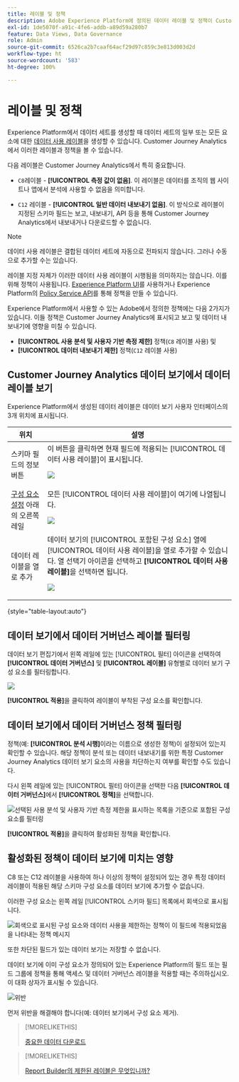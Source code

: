 ```yaml
---
title: 레이블 및 정책
description: Adobe Experience Platform에 정의된 데이터 레이블 및 정책이 Customer Journey Analytics의 데이터 보기 및 보고에 미치는 영향에 대해 알아봅니다.
exl-id: 1de5070f-a91c-4fe6-addb-a89d59a280b7
feature: Data Views, Data Governance
role: Admin
source-git-commit: 6526ca2b7caaf64acf29d97c859c3e813d003d2d
workflow-type: ht
source-wordcount: '583'
ht-degree: 100%

---
```


# 레이블 및 정책

Experience Platform에서 데이터 세트를 생성할 때 데이터 세트의 일부 또는 모든 요소에 대한 [데이터 사용 레이블](https://experienceleague.adobe.com/ko/docs/experience-platform/data-governance/labels/reference)을 생성할 수 있습니다. Customer Journey Analytics에서 이러한 레이블과 정책을 볼 수 있습니다.

다음 레이블은 Customer Journey Analytics에서 특히 중요합니다.

* `C8`레이블 - **[!UICONTROL 측정 값이 없음]**. 이 레이블은 데이터를 조직의 웹 사이트나 앱에서 분석에 사용할 수 없음을 의미합니다.

* `C12` 레이블 - **[!UICONTROL 일반 데이터 내보내기 없음]**. 이 방식으로 레이블이 지정된 스키마 필드는 보고, 내보내기, API 등을 통해 Customer Journey Analytics에서 내보내거나 다운로드할 수 없습니다.

>[!NOTE]
>
>데이터 사용 레이블은 결합된 데이터 세트에 자동으로 전파되지 않습니다. 그러나 수동으로 추가할 수는 있습니다.

레이블 지정 자체가 이러한 데이터 사용 레이블이 시행됨을 의미하지는 않습니다. 이를 위해 정책이 사용됩니다. [Experience Platform UI](https://experienceleague.adobe.com/ko/docs/experience-platform/data-governance/policies/user-guide)를 사용하거나 Experience Platform의 [Policy Service API](https://experienceleague.adobe.com/ko/docs/experience-platform/data-governance/api/overview)를 통해 정책을 만들 수 있습니다.

Experience Platform에서 사용할 수 있는 Adobe에서 정의한 정책에는 다음 2가지가 있습니다. 이들 정책은 Customer Journey Analytics에 표시되고 보고 및 데이터 내보내기에 영향을 미칠 수 있습니다.

* **[!UICONTROL 사용 분석 및 사용자 기반 측정 제한]** 정책(`C8` 레이블 사용) 및
* **[!UICONTROL 데이터 내보내기 제한]** 정책(`C12` 레이블 사용)

## Customer Journey Analytics 데이터 보기에서 데이터 레이블 보기

Experience Platform에서 생성된 데이터 레이블은 데이터 보기 사용자 인터페이스의 3개 위치에 표시됩니다.

| 위치 | 설명 |
| --- | --- |
| 스키마 필드의 정보 버튼 | 이 버튼을 클릭하면 현재 필드에 적용되는 [!UICONTROL 데이터 사용 레이블]이 표시됩니다.<p>![](assets/data-label-left.png) |
| [구성 요소 설정](/help/data-views/component-settings/overview.md) 아래의 오른쪽 레일 | 모든 [!UICONTROL 데이터 사용 레이블]이 여기에 나열됩니다.<p>![](assets/data-label-right.png) |
| 데이터 레이블을 열로 추가 | 데이터 보기의 [!UICONTROL 포함된 구성 요소] 열에 [!UICONTROL 데이터 사용 레이블]을 열로 추가할 수 있습니다. 열 선택기 아이콘을 선택하고 **[!UICONTROL 데이터 사용 레이블]**&#x200B;을 선택하면 됩니다.<p>![](assets/data-label-column.png) |

{style="table-layout:auto"}

## 데이터 보기에서 데이터 거버넌스 레이블 필터링

데이터 보기 편집기에서 왼쪽 레일에 있는 [!UICONTROL 필터] 아이콘을 선택하여 **[!UICONTROL 데이터 거버넌스]** 및 **[!UICONTROL 레이블]** 유형별로 데이터 보기 구성 요소를 필터링합니다.

![](assets/filter-labels.png)

**[!UICONTROL 적용]**&#x200B;을 클릭하여 레이블이 부착된 구성 요소를 확인합니다.

## 데이터 보기에서 데이터 거버넌스 정책 필터링

정책(예: **[!UICONTROL 분석 시행]**&#x200B;이라는 이름으로 생성한 정책)이 설정되어 있는지 확인할 수 있습니다. 해당 정책이 분석 또는 데이터 내보내기를 위한 특정 Customer Journey Analytics 데이터 보기 요소의 사용을 차단하는지 여부를 확인할 수도 있습니다.

다시 왼쪽 레일에 있는 [!UICONTROL 필터] 아이콘을 선택한 다음 **[!UICONTROL 데이터 거버넌스]**&#x200B;에서 **[!UICONTROL 정책]**&#x200B;을 선택합니다.

![선택된 사용 분석 및 사용자 기반 측정 제한을 표시하는 목록을 기준으로 포함된 구성 요소를 필터링](assets/filter-policies.png)

**[!UICONTROL 적용]**&#x200B;을 클릭하여 활성화된 정책을 확인합니다.

## 활성화된 정책이 데이터 보기에 미치는 영향

C8 또는 C12 레이블을 사용하여 하나 이상의 정책이 설정되어 있는 경우 특정 데이터 레이블이 적용된 해당 스키마 구성 요소를 데이터 보기에 추가할 수 없습니다.

이러한 구성 요소는 왼쪽 레일 [!UICONTROL 스키마 필드] 목록에서 회색으로 표시됩니다.

![회색으로 표시된 구성 요소와 데이터 사용을 제한하는 정책이 이 필드에 적용되었음을 나타내는 정책 메시지](assets/component-greyed.png)

또한 차단된 필드가 있는 데이터 보기는 저장할 수 없습니다.

데이터 보기에 이미 구성 요소가 정의되어 있는 Experience Platform의 필드 또는 필드 그룹에 정책을 통해 액세스 및 데이터 거버넌스 레이블을 적용할 때는 주의하십시오. 이 대화 상자가 표시될 수 있습니다.

![위반](assets/violation.png)

먼저 위반을 해결해야 합니다(예: 데이터 보기에서 구성 요소 제거).


>[!MORELIKETHIS]
>
>[중요한 데이터 다운로드](/help/analysis-workspace/export/download-send.md)

>[!MORELIKETHIS]
>
>[Report Builder의 제한된 레이블은 무엇입니까?](https://experienceleague.adobe.com/ko/docs/analytics-platform/using/cja-reportbuilder/restricted-labels)


